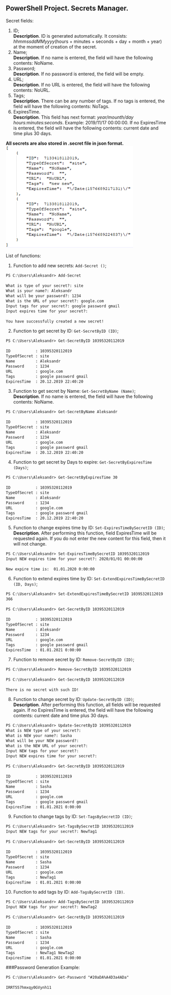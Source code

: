 ## PowerShell Project. Secrets Manager.
Secret fields:
1) ID; <br>
**Description**. ID is generated automatically. It consists: *hhmmssddMMyyyy*(hours + minutes + seconds + day + month + year) at the moment of creation of the secret.
2) Name; <br>
**Description**. If no name is entered, the field will have the following contents: NoName.
3) Password; <br>
**Description**. If no password is entered, the field will be empty.
4) URL; <br>
**Description**. If no URL is entered, the field will have the following contents: NoURL.
5) Tags; <br>
**Description**. There can be any number of tags. If no tags is entered, the field will have the following contents: NoTags.
6) ExpiresTime. <br>
**Description**. This field has next format: *year/mounth/day hours:minutes:seconds*. Example: 2019/11/17 00:00:00. If no ExpiresTime is entered, the field will have the following contents: current date and time plus 30 days.<br>

**All secrets are also stored in .secret file in json format.**<br>
![Secret file](/Images/Secret_File.png)

List of functions:
1) Function to add new secrets: `Add-Secret ()`; <br>
```
PS C:\Users\Aleksandr> Add-Secret

What is type of your secret?: site
What is your name?: Aleksandr
What will be your password?: 1234
What is the URL of your secret?: google.com
Input tags for your secret?: google password gmail
Input expires time for your secret?:

You have successfully created a new secret!
```
2) Function to get secret by ID: `Get-SecretByID (ID)`; <br>
```
PS C:\Users\Aleksandr> Get-SecretByID 10395320112019

ID           : 10395320112019
TypeOfSecret : site
Name         : Aleksandr
Password     : 1234
URL          : google.com
Tags         : google password gmail
ExpiresTime  : 20.12.2019 22:40:20
```
3) Function to get secret by Name: `Get-SecretByName (Name)`; <br>
**Description**. If no name is entered, the field will have the following contents: NoName. <br>
```
PS C:\Users\Aleksandr> Get-SecretByName Aleksandr

ID           : 10395320112019
TypeOfSecret : site
Name         : Aleksandr
Password     : 1234
URL          : google.com
Tags         : google password gmail
ExpiresTime  : 20.12.2019 22:40:20
```
4) Function to get secret by Days to expire: `Get-SecretByExpiresTime (Days)`; <br>
```
PS C:\Users\Aleksandr> Get-SecretByExpiresTime 30

ID           : 10395320112019
TypeOfSecret : site
Name         : Aleksandr
Password     : 1234
URL          : google.com
Tags         : google password gmail
ExpiresTime  : 20.12.2019 22:40:20
```
5) Function to change expires time by ID: `Set-ExpiresTimeBySecretID (ID)`; <br>
**Description**. After performing this function, field ExpiresTime will be requested again. If you do not enter the new content for this field, then it will not change.<br>
```
PS C:\Users\Aleksandr> Set-ExpiresTimeBySecretID 10395320112019
Input NEW expires time for your secret?: 2020/01/01 00:00:00

New expire time is:  01.01.2020 0:00:00 
```
6) Function to extend expires time by ID: `Set-ExtendExpiresTimeBySecretID (ID, Days)`; <br>
```
PS C:\Users\Aleksandr> Set-ExtendExpiresTimeBySecretID 10395320112019 366

PS C:\Users\Aleksandr> Get-SecretByID 10395320112019

ID           : 10395320112019
TypeOfSecret : site
Name         : Aleksandr
Password     : 1234
URL          : google.com
Tags         : google password gmail
ExpiresTime  : 01.01.2021 0:00:00
```
7) Function to remove secret by ID: `Remove-SecretByID (ID)`; <br>
```
PS C:\Users\Aleksandr> Remove-SecretByID 10395320112019

PS C:\Users\Aleksandr> Get-SecretByID 10395320112019

There is no secret with such ID!
```
8) Function to change secret by ID: `Update-SecretByID (ID)`; <br>
**Description**. After performing this function, all fields will be requested again. If no ExpiresTime is entered, the field will have the following contents: current date and time plus 30 days. <br>
```
PS C:\Users\Aleksandr> Update-SecretByID 10395320112019
What is NEW type of your secret?: 
What is NEW your name?: Sasha
What will be your NEW password?: 
What is the NEW URL of your secret?: 
Input NEW tags for your secret?: 
Input NEW expires time for your secret?: 

PS C:\Users\Aleksandr> Get-SecretByID 10395320112019

ID           : 10395320112019
TypeOfSecret : site
Name         : Sasha
Password     : 1234
URL          : google.com
Tags         : google password gmail
ExpiresTime  : 01.01.2021 0:00:00
```
9) Function to change tags by ID: `Set-TagsBySecretID (ID)`; <br>
```
PS C:\Users\Aleksandr> Set-TagsBySecretID 10395320112019
Input NEW tags for your secret?: NewTag1

PS C:\Users\Aleksandr> Get-SecretByID 10395320112019

ID           : 10395320112019
TypeOfSecret : site
Name         : Sasha
Password     : 1234
URL          : google.com
Tags         : NewTag1
ExpiresTime  : 01.01.2021 0:00:00
```
10) Function to add tags by ID: `Add-TagsBySecretID (ID)`. <br>
```
PS C:\Users\Aleksandr> Add-TagsBySecretID 10395320112019
Input NEW tags for your secret?: NewTag2

PS C:\Users\Aleksandr> Get-SecretByID 10395320112019

ID           : 10395320112019
TypeOfSecret : site
Name         : Sasha
Password     : 1234
URL          : google.com
Tags         : NewTag1 NewTag2
ExpiresTime  : 01.01.2021 0:00:00
```
###Password Generation
Example: <br>
```
PS C:\Users\Aleksandr> Get-Password "#20aDA%A4D3a4ADa"

IRRT557hmxqy0GVynh11
```

